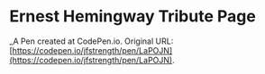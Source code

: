 # Ernest Hemingway Tribute Page
 _A Pen created at CodePen.io. Original URL: [https://codepen.io/jfstrength/pen/LaPOJN](https://codepen.io/jfstrength/pen/LaPOJN).

 